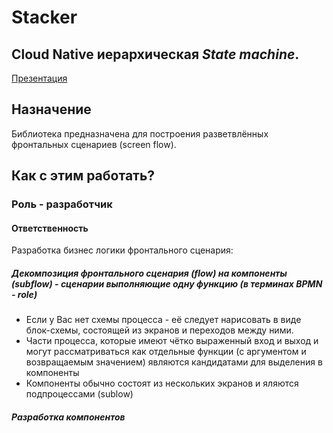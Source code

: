 # Stacker

## Cloud Native иерархическая *State machine*.

<a href="conception/presentation3.pdf">
Презентация
</a>

## Назначение

Библиотека предназначена для построения разветвлённых фронтальных сценариев (screen flow).

## Как с этим работать?



### Роль - разработчик

#### Ответственность

Разработка бизнес логики фронтального сценария:

##### Декомпозиция фронтального сценария (flow) на компоненты (subflow) - сценарии выполняющие одну функцию (в терминах BPMN - role)
    
- Если у Вас нет схемы процесса - её следует нарисовать в виде блок-схемы, состоящей из экранов и переходов между ними.
- Части процесса, которые имеют чётко выраженный вход и выход и могут рассматриваться как отдельные функции 
(с аргументом и возвращаемым значением) являются кандидатами для выделения в компоненты
- Компоненты обычно состоят из нескольких экранов и яляются подпроцессами (sublow)
    
##### Разработка компонентов

